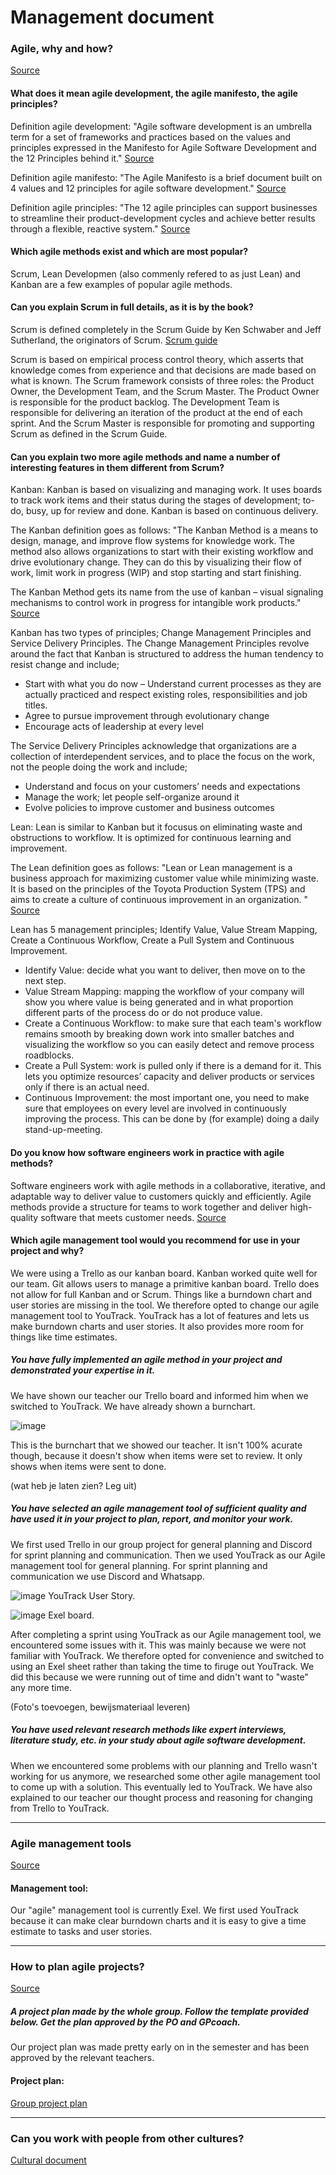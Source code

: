 # Management document
### Agile, why and how?
[Source](https://fhict.instructure.com/courses/13025/pages/project-management-agile-why-and-how?module_item_id=916357)
####  What does it mean agile development, the agile manifesto, the agile principles?

Definition agile development: 
"Agile software development is an umbrella term for a set of frameworks and practices based on the values and principles expressed in the Manifesto for Agile Software Development and the 12 Principles behind it." 
[Source](https://www.agilealliance.org/agile101/)

Definition agile manifesto: 
"The Agile Manifesto is a brief document built on 4 values and 12 principles for agile software development."
[Source](https://www.productplan.com/glossary/agile-manifesto/)

Definition agile principles:
"The 12 agile principles can support businesses to streamline their product-development cycles and achieve better results through a flexible, reactive system."
[Source](https://airfocus.com/glossary/what-are-agile-principles/#:~:text=Agile%20principles%20unify%20different%20departments,a%20good%20product%2Dmarket%20fit.)

#### Which agile methods exist and which are most popular?
Scrum, Lean Developmen (also commenly refered to as just Lean) and Kanban are a few examples of popular agile methods.
#### Can you explain Scrum in full details, as it is by the book?
Scrum is defined completely in the Scrum Guide by Ken Schwaber and Jeff Sutherland, the originators of Scrum. [Scrum guide](https://www.scrum.org/resources/scrum-guide)

Scrum is based on empirical process control theory, which asserts that knowledge comes from experience and that decisions are made based on what is known.
The Scrum framework consists of three roles: the Product Owner, the Development Team, and the Scrum Master.
The Product Owner is responsible for the product backlog.
The Development Team is responsible for delivering an iteration of the product at the end of each sprint.
And the Scrum Master is responsible for promoting and supporting Scrum as defined in the Scrum Guide.

#### Can you explain two more agile methods and name a number of interesting features in them different from Scrum?
Kanban: Kanban is based on visualizing and managing work. It uses boards to track work items and their status during the stages of development; to-do, busy, up for review and done. Kanban is based on continuous delivery. 

The Kanban definition goes as follows: 
"The Kanban Method is a means to design, manage, and improve flow systems for knowledge work. The method also allows organizations to start with their existing workflow and drive evolutionary change. They can do this by visualizing their flow of work, limit work in progress (WIP) and stop starting and start finishing.

The Kanban Method gets its name from the use of kanban – visual signaling mechanisms to control work in progress for intangible work products."
[Source](https://www.agilealliance.org/glossary/kanban/#q=~(infinite~false~filters~(postType~(~'page~'post~'aa_book~'aa_event_session~'aa_experience_report~'aa_glossary~'aa_research_paper~'aa_video)~tags~(~'kanban))~searchTerm~'~sort~false~sortDirection~'asc~page~1))

Kanban has two types of principles; Change Management Principles and Service Delivery Principles.
The Change Management Principles revolve around the fact that Kanban is structured to address the human tendency to resist change and include;
* Start with what you do now – Understand current processes as they are actually practiced and respect existing roles, responsibilities and job titles.
* Agree to pursue improvement through evolutionary change
* Encourage acts of leadership at every level

The Service Delivery Principles acknowledge that organizations are a collection of interdependent services, and to place the focus on the work, not the people doing the work and include;
* Understand and focus on your customers’ needs and expectations
* Manage the work; let people self-organize around it
* Evolve policies to improve customer and business outcomes

Lean: Lean is similar to Kanban but it focusus on eliminating waste and obstructions to workflow. It is optimized for continuous learning and improvement. 

The Lean definition goes as follows:
"Lean or Lean management is a business approach for maximizing customer value while minimizing waste. It is based on the principles of the Toyota Production System (TPS) and aims to create a culture of continuous improvement in an organization. "
[Source](https://kanbanize.com/lean-management/what-is-lean-management)

Lean has 5 management principles; Identify Value, Value Stream Mapping, Create a Continuous Workflow, Create a Pull System and Continuous Improvement.
* Identify Value: decide what you want to deliver, then move on to the next step.
* Value Stream Mapping: mapping the workflow of your company will show you where value is being generated and in what proportion different parts of the process do or do not produce value.
* Create a Continuous Workflow: to make sure that each team's workflow remains smooth by breaking down work into smaller batches and visualizing the workflow so you can easily detect and remove process roadblocks.
* Create a Pull System: work is pulled only if there is a demand for it. This lets you optimize resources’ capacity and deliver products or services only if there is an actual need.
* Continuous Improvement: the most important one, you need to make sure that employees on every level are involved in continuously improving the process. This can be done by (for example) doing a daily stand-up-meeting.

#### Do you know how software engineers work in practice with agile methods?
Software engineers work with agile methods in a collaborative, iterative, and adaptable way to deliver value to customers quickly and efficiently. 
Agile methods provide a structure for teams to work together and deliver high-quality software that meets customer needs.
[Source](https://asana.com/nl/resources/agile-methodology)

#### Which agile management tool would you recommend for use in your project and why?
We were using a Trello as our kanban board.
Kanban worked quite well for our team. 
Git allows users to manage a primitive kanban board. Trello does not allow for full Kanban and or Scrum. 
Things like a burndown chart and user stories are missing in the tool. 
We therefore opted to change our agile management tool to YouTrack. 
YouTrack has a lot of features and lets us make burndown charts and user stories. 
It also provides more room for things like time estimates.

##### You have fully implemented an agile method in your project and demonstrated your expertise in it.
We have shown our teacher our Trello board and informed him when we switched to YouTrack. We have already shown a burnchart.

![image](https://github.com/S3-Portfolio/General/assets/93527848/4f75c422-08d8-4498-9688-094c6cdd84cf)

This is the burnchart that we showed our teacher. It isn't 100% acurate though, because it doesn't show when items were set to review. It only shows when items were sent to done.

(wat heb je laten zien? Leg uit)

##### You have selected an agile management tool of sufficient quality and have used it in your project to plan, report, and monitor your work.
We first used Trello in our group project for general planning and Discord for sprint planning and communication. 
Then we used YouTrack as our Agile management tool for general planning. For sprint planning and communication we use Discord and Whatsapp.

![image](https://github.com/S3-Portfolio/General/assets/93527848/c5a69725-ebbc-4b00-b6db-d08f1a19d380)
YouTrack User Story.

![image](https://github.com/S3-Portfolio/General/assets/93527848/3f787c7b-cadb-4b48-9cc4-c550f937283f)
Exel board.

After completing a sprint using YouTrack as our Agile management tool, we encountered some issues with it. This was mainly because we were not familiar with YouTrack. We therefore opted for convenience and switched to using an Exel sheet rather than taking the time to firuge out YouTrack. We did this because we were running out of time and didn't want to "waste" any more time.  

(Foto's toevoegen, bewijsmateriaal leveren)

##### You have used relevant research methods like expert interviews, literature study, etc. in your study about agile software development.
When we encountered some problems with our planning and Trello wasn't working for us anymore, we researched some other agile management tool to come up with a solution. This eventually led to YouTrack. We have also explained to our teacher our thought process and reasoning for changing from Trello to YouTrack.

------------------------------------------------------------------------------------------------------------------------------------------------------------------
### Agile management tools
[Source](https://fhict.instructure.com/courses/13025/pages/project-management-agile-management-tools?module_item_id=916358)
#### Management tool:
Our "agile" management tool is currently Exel. We first used YouTrack because it can make clear burndown charts and it is easy to give a time estimate to tasks and user stories.

------------------------------------------------------------------------------------------------------------------------------------------------------------------
### How to plan agile projects?
[Source](https://fhict.instructure.com/courses/13025/pages/project-management-how-to-plan-in-agile-projects?module_item_id=916359) 
##### A project plan made by the whole group. Follow the template provided below. Get the plan approved by the PO and GPcoach.
Our project plan was made pretty early on in the semester and has been approved by the relevant teachers.

#### Project plan:
[Group project plan](https://stichtingfontys-my.sharepoint.com/:w:/r/personal/454147_student_fontys_nl/_layouts/15/Doc.aspx?sourcedoc=%7BBC19D391-4A7F-477C-B005-39D2361EA9AF%7D&file=Projectdocument.docx&action=default&mobileredirect=true)

------------------------------------------------------------------------------------------------------------------------------------------------------------------
### Can you work with people from other cultures?
[Cultural document](https://github.com/S3-Portfolio/General/blob/ff59881171e8ffb3f35be817bea1122dc8eff051/CulturalDifferencesEthics.md)
